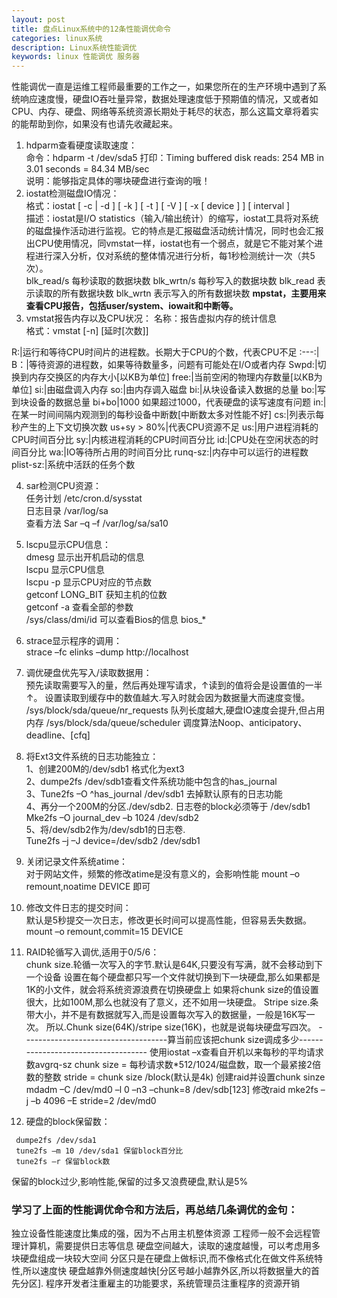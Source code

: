 ```yaml
---
layout: post
title: 盘点Linux系统中的12条性能调优命令
categories: linux系统
description: Linux系统性能调优
keywords: linux 性能调优 服务器
---
```



性能调优一直是运维工程师最重要的工作之一，如果您所在的生产环境中遇到了系统响应速度慢，硬盘IO吞吐量异常，数据处理速度低于预期值的情况，又或者如CPU、内存、硬盘、网络等系统资源长期处于耗尽的状态，那么这篇文章将着实的能帮助到你，如果没有也请先收藏起来。

1. hdparm查看硬度读取速度：  
命令：hdparm -t /dev/sda5
打印：Timing buffered disk reads: 254 MB in 3.01 seconds = 84.34 MB/sec  
说明：能够指定具体的哪块硬盘进行查询的哦！  
2. iostat检测磁盘IO情况：  
格式：iostat [ -c | -d ] [ -k ] [ -t ] [ -V ] [ -x [ device ] ] [ interval ]  
描述：iostat是I/O statistics（输入/输出统计）的缩写，iostat工具将对系统的磁盘操作活动进行监视。它的特点是汇报磁盘活动统计情况，同时也会汇报出CPU使用情况，同vmstat一样，iostat也有一个弱点，就是它不能对某个进程进行深入分析，仅对系统的整体情况进行分析，每1秒检测统计一次（共5次）。  
blk_read/s 每秒读取的数据块数 blk_wrtn/s 每秒写入的数据块数 blk_read   表示读取的所有数据块数 blk_wrtn   表示写入的所有数据块数
    **mpstat，主要用来查看CPU报告，包括user/system、iowait和中断等。**
3. vmstat报告内存以及CPU状况：
名称：报告虚拟内存的统计信息  
格式：vmstat [-n] [延时[次数]]  

R:|运行和等待CPU时间片的进程数。长期大于CPU的个数，代表CPU不足
:---:|
B：|等待资源的进程数，如果等待数量多，问题有可能处在I/O或者内存
Swpd:|切换到内存交换区的内存大小[以KB为单位]
free:|当前空闲的物理内存数量[以KB为单位]
si:|由磁盘调入内存
so:|由内存调入磁盘
bi:|从块设备读入数据的总量
bo:|写到块设备的数据总量
bi+bo|1000 如果超过1000，代表硬盘的读写速度有问题
in:|在某一时间间隔内观测到的每秒设备中断数[中断数太多对性能不好]
cs:|列表示每秒产生的上下文切换次数
us+sy > 80%|代表CPU资源不足
us:|用户进程消耗的CPU时间百分比
sy:|内核进程消耗的CPU时间百分比
id:|CPU处在空闲状态的时间百分比
wa:|IO等待所占用的时间百分比
runq-sz:|内存中可以运行的进程数
plist-sz:|系统中活跃的任务个数

4. sar检测CPU资源：  
任务计划 /etc/cron.d/sysstat  
日志目录 /var/log/sa  
查看方法 Sar –q –f   /var/log/sa/sa10

5. lscpu显示CPU信息：  
dmesg 显示出开机启动的信息  
 lscpu 显示CPU信息  
 lscpu -p 显示CPU对应的节点数  
getconf LONG_BIT 获知主机的位数  
 getconf -a 查看全部的参数  
 /sys/class/dmi/id 可以查看Bios的信息 bios_*  
6. strace显示程序的调用：  
strace –fc elinks –dump http://localhost
7. 调优硬盘优先写入/读取数据用：  
预先读取需要写入的量，然后再处理写请求，↑读到的值将会是设置值的一半↑。 设置读取到缓存中的数值越大.写入时就会因为数据量大而速度变慢。 /sys/block/sda/queue/nr_requests 队列长度越大,硬盘IO速度会提升,但占用内存 /sys/block/sda/queue/scheduler 调度算法Noop、anticipatory、deadline、[cfq]

8. 将Ext3文件系统的日志功能独立：  
 1、创建200M的/dev/sdb1 格式化为ext3  
 2、dumpe2fs /dev/sdb1查看文件系统功能中包含的has_journal  
 3、Tune2fs –O ^has_journal /dev/sdb1 去掉默认原有的日志功能  
 4、再分一个200M的分区./dev/sdb2. 日志卷的block必须等于 /dev/sdb1
Mke2fs –O journal_dev –b 1024 /dev/sdb2  
 5、将/dev/sdb2作为/dev/sdb1的日志卷.  
Tune2fs –j –J device=/dev/sdb2 /dev/sdb1
9. 关闭记录文件系统atime：  
对于网站文件，频繁的修改atime是没有意义的，会影响性能
mount –o remount,noatime DEVICE 即可
10. 修改文件日志的提交时间：  
默认是5秒提交一次日志，修改更长时间可以提高性能，但容易丢失数据。
mount –o remount,commit=15 DEVICE
11. RAID轮循写入调优,适用于0/5/6：  
chunk size.轮循一次写入的字节.默认是64K,只要没有写满，就不会移动到下一个设备 设置在每个硬盘都只写一个文件就切换到下一块硬盘,那么如果都是1K的小文件，就会将系统资源浪费在切换硬盘上 如果将chunk size的值设置很大，比如100M,那么也就没有了意义，还不如用一块硬盘。 Stripe size.条带大小，并不是有数据就写入,而是设置每次写入的数据量，一般是16K写一次。 所以.Chunk size(64K)/stripe size(16K)，也就是说每块硬盘写四次。 ------------------------------------算当前应该把chunk size调成多少------------------------------------ 使用iostat –x查看自开机以来每秒的平均请求数avgrq-sz chunk size = 每秒请求数*512/1024/磁盘数，取一个最紧接2倍数的整数 stride = chunk size /block(默认是4k) 创建raid并设置chunk sinze mdadm –C /dev/md0 –l 0 –n3 –chunk=8 /dev/sdb[123] 修改raid mke2fs –j –b 4096 –E stride=2 /dev/md0
12. 硬盘的block保留数：
```
 dumpe2fs /dev/sda1
 tune2fs –m 10 /dev/sda1 保留block百分比
 tune2fs –r 保留block数
 ```
 保留的block过少,影响性能,保留的过多又浪费硬盘,默认是5%
### 学习了上面的性能调优命令和方法后，再总结几条调优的金句：
独立设备性能速度比集成的强，因为不占用主机整体资源 工程师一般不会远程管理计算机，需要提供日志等信息 硬盘空间越大，读取的速度越慢，可以考虑用多块硬盘组成一块较大空间 分区只是在硬盘上做标识,而不像格式化在做文件系统特性,所以速度快 硬盘越靠外侧速度越快[分区号越小越靠外区,所以将数据量大的首先分区]. 程序开发者注重雇主的功能要求，系统管理员注重程序的资源开销
